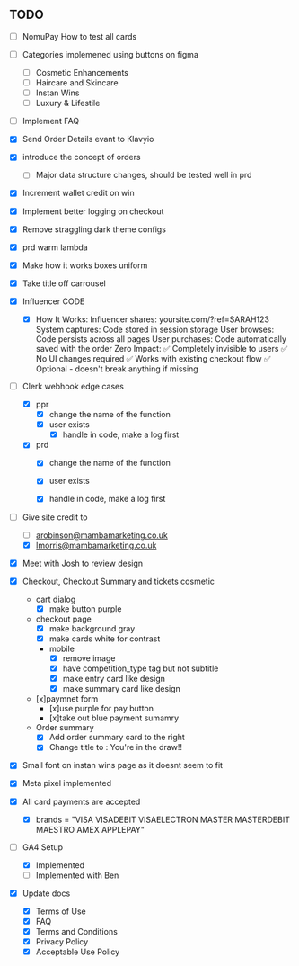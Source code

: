 ## TODO

- [ ] NomuPay How to test all cards
- [ ] Categories implemened using buttons on figma
  - [ ] Cosmetic Enhancements
  - [ ] Haircare and Skincare
  - [ ] Instan Wins
  - [ ] Luxury & Lifestile
- [ ] Implement FAQ
- [x] Send Order Details evant to Klavyio

- [x] introduce the concept of orders
  - [ ] Major data structure changes, should be tested well in prd
- [x] Increment wallet credit on win
- [x] Implement better logging on checkout
- [x] Remove straggling dark theme configs
- [x] prd warm lambda
- [x] Make how it works boxes uniform
- [x] Take title off carrousel
- [x] Influencer CODE
  - [x] How It Works:
    Influencer shares: yoursite.com/?ref=SARAH123
    System captures: Code stored in session storage
    User browses: Code persists across all pages
    User purchases: Code automatically saved with the order
    Zero Impact:
    ✅ Completely invisible to users
    ✅ No UI changes required
    ✅ Works with existing checkout flow
    ✅ Optional - doesn't break anything if missing
- [ ] Clerk webhook edge cases
  - [x] ppr
    - [x] change the name of the function
    - [x] user exists
      - [x] handle in code, make a log first
  - [x] prd
    - [x] change the name of the function
    - [x] user exists
    - [x] handle in code, make a log first



- [ ] Give site credit to 
  - [ ] arobinson@mambamarketing.co.uk
  - [x] lmorris@mambamarketing.co.uk
- [x] Meet with Josh to review design
- [x] Checkout, Checkout Summary and tickets cosmetic
  - cart dialog
    - [x] make button purple 
  - checkout page
    - [x] make background gray
    - [x] make cards white for contrast
  
    - mobile
      - [x] remove image
      - [x] have competition_type tag but not subtitle
      - [x] make entry card like design
      - [x] make summary card like design
  
  - [x]paymnet form
    - [x]use purple for pay button
    - [x]take out blue payment sumamry 
  - Order summary
    - [x] Add order summary card to the right
    - [x] Change title to : You're in the draw!!
- [x] Small font on instan wins page as it doesnt seem to fit
- [x] Meta pixel implemented
- [x] All card payments are accepted
  - [x] brands = "VISA VISADEBIT VISAELECTRON MASTER MASTERDEBIT MAESTRO AMEX APPLEPAY" 
- [ ] GA4 Setup
  - [x] Implemented
  - [ ] Implemented with Ben
- [x] Update docs
  - [x] Terms of Use
  - [x] FAQ
  - [x] Terms and Conditions
  - [x] Privacy Policy
  - [x] Acceptable Use Policy

